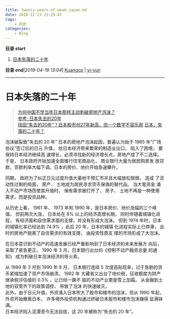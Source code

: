 ```yaml
---
title: twenty-years-of-weak-japan.md
date: 2018-12-23 22:29:47
tags: 
    - 历史
categories: 
    - Blog
---
```


**目录 start**
 
1. [日本失落的二十年](#日本失落的二十年)

**目录 end**|_2019-04-19 13:04_| [Kuangcp](https://github.com/Kuangcp/Note) | [yi-yun](https://github.com/yi-yun/Memo)
****************************************
# 日本失落的二十年

> [为何中国不学当年日本那样主动刺破房地产泡沫？](https://www.cnblogs.com/findumars/p/9249102.html)  
> [参考: 日本失去的20年](https://wenku.baidu.com/view/5bc3e1add15abe23482f4dbd.html)  
> [找回“失去的20年”？日本股市创27年新高，但一个数字不容乐观](http://www.nbd.com.cn/articles/2018-09-29/1259326.html)
> [日本，失落的二十年？](https://www.jianshu.com/p/a212fb7c5ac2)

泡沫破裂致“失去的 20 年”  日本的房地产泡沫起因，普遍认为始于 1985 年“广场协议”签订后的日元 升值， 给日本经济带来繁荣的制造业出口， 陷入了困境， 要保持日本经济继续高 速增长，必须寻找新的经济增长点，房地产成了不二选择。  
于是， 日本政府开始加速全面推行住宅商品化， 商业银行大量为居民购房发 放贷款，贷款利率大幅下调。日本的房价、地价开始急速攀升。 

同期， 政府为了纠正日元过度升值大量地干预汇市并且大幅放松银根， 造成 了流动性过剩的局面， 房产、 土地成为居民寻求货币保值的替代品。 当大笔资金 涌入不动产市场而使其升值时， 保有需求被打开了， 房子、 土地不再是一种使用 需求，而是投资品种。   

从历史上看， 1961 年、 1973 年和 1990 年，是日本房价、地价涨幅的三个峰 值。 但前两次大涨， 日本处在 8% 以上的经济高增长期， 同时伴随着城镇化进程， 有经济面和自住需求面的支撑，并没有形成大泡沫。
但到 1974 年时，日本的城镇化率已经达到 74.9% ，此后 20 年，日本的城镇 化进程实际上已停滞， 此时的房地产脱离了自住需求的有效支撑， 由投资性质支 撑的市场形成了大泡沫。  

在日本意识到不动产的高速发展已经严重影响到了日本经济的未来发展方 向后，采取了紧急更正。 1990 年 3 月，日本银行出台的《控制不动产融资总量 的通知》 成为刺破日本泡沫经济的导火索。

从 1989 年 3 月到 1990 年 8 月， 日本银行连续 5 次提高贴现率，过于急剧的货币紧缩加速了资产市场崩溃。 1992 年 大藏省又出台了地价税，征收额度为财产继承税评估值的 0.3% ，让已经一蹶不 振的不动产业更是雪上加霜。 
从金融到土地的双管齐下的政策调控， 导致了泡沫 的快速破灭。  
此外，由于日元升值，外资涌入日本吹大了股市和楼市的泡沫，但从 1990 年起， 外资开始撤离日本， 许多境外投资机构通过挤破日本股市和楼市泡沫赚得 盆满钵满。  
日本经济陷入泥潭至今无法自拔，这 20 年被称为“失去的 20 年”。

